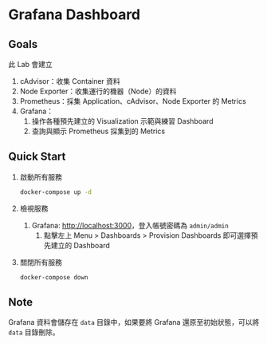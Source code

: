 # Grafana Dashboard

## Goals

此 Lab 會建立

1. cAdvisor：收集 Container 資料
2. Node Exporter：收集運行的機器（Node）的資料
3. Prometheus：採集 Application、cAdvisor、Node Exporter 的 Metrics
4. Grafana：
   1. 操作各種預先建立的 Visualization 示範與練習 Dashboard
   2. 查詢與顯示 Prometheus 採集到的 Metrics

## Quick Start

1. 啟動所有服務

   ```bash
   docker-compose up -d
   ```

2. 檢視服務
   1. Grafana: [http://localhost:3000](http://localhost:3000)，登入帳號密碼為 `admin/admin`
      1. 點擊左上 Menu > Dashboards > Provision Dashboards 即可選擇預先建立的 Dashboard

3. 關閉所有服務

   ```bash
   docker-compose down
   ```

## Note

Grafana 資料會儲存在 `data` 目錄中，如果要將 Grafana 還原至初始狀態，可以將 `data` 目錄刪除。
